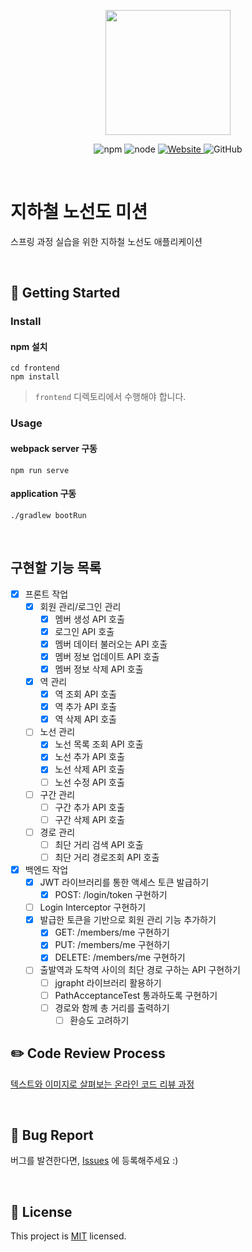 <p align="center">
    <img width="200px;" src="https://raw.githubusercontent.com/woowacourse/atdd-subway-admin-frontend/master/images/main_logo.png"/>
</p>
<p align="center">
  <img alt="npm" src="https://img.shields.io/badge/npm-%3E%3D%205.5.0-blue">
  <img alt="node" src="https://img.shields.io/badge/node-%3E%3D%209.3.0-blue">
  <a href="https://techcourse.woowahan.com/c/Dr6fhku7" alt="woowacuorse subway">
    <img alt="Website" src="https://img.shields.io/website?url=https%3A%2F%2Fedu.nextstep.camp%2Fc%2FR89PYi5H">
  </a>
  <img alt="GitHub" src="https://img.shields.io/github/license/woowacourse/atdd-subway-path">
</p>

<br>

# 지하철 노선도 미션
스프링 과정 실습을 위한 지하철 노선도 애플리케이션

<br>

## 🚀 Getting Started

### Install
#### npm 설치
```
cd frontend
npm install
```
> `frontend` 디렉토리에서 수행해야 합니다.

### Usage
#### webpack server 구동
```
npm run serve
```
#### application 구동
```
./gradlew bootRun
```
<br>

## 구현할 기능 목록
- [x] 프론트 작업
    - [x] 회원 관리/로그인 관리
        - [x] 멤버 생성 API 호출
        - [x] 로그인 API 호출
        - [x] 멤버 데이터 불러오는 API 호출
        - [x] 멤버 정보 업데이트 API 호출
        - [x] 멤버 정보 삭제 API 호출
    - [x] 역 관리
        - [x] 역 조회 API 호출
        - [x] 역 추가 API 호출
        - [x] 역 삭제 API 호출
    - [ ] 노선 관리
        - [x] 노선 목록 조회 API 호출
        - [x] 노선 추가 API 호출
        - [x] 노선 삭제 API 호출
        - [ ] 노선 수정 API 호출
    - [ ] 구간 관리
        - [ ] 구간 추가 API 호출
        - [ ] 구간 삭제 API 호출
    - [ ] 경로 관리
        - [ ] 최단 거리 검색 API 호출
        - [ ] 최단 거리 경로조회 API 호출

- [x] 백엔드 작업
    - [x] JWT 라이브러리를 통한 액세스 토큰 발급하기
        - [x] POST: /login/token 구현하기
    - [ ] Login Interceptor 구현하기
    - [x] 발급한 토큰을 기반으로 회원 관리 기능 추가하기
        - [x] GET: /members/me 구현하기
        - [x] PUT: /members/me 구현하기
        - [x] DELETE: /members/me 구현하기
    - [ ] 출발역과 도착역 사이의 최단 경로 구하는 API 구현하기
        - [ ] jgrapht 라이브러리 활용하기
        - [ ] PathAcceptanceTest 통과하도록 구현하기
        - [ ] 경로와 함께 총 거리를 출력하기
            - [ ] 환승도 고려하기
        
## ✏️ Code Review Process
[텍스트와 이미지로 살펴보는 온라인 코드 리뷰 과정](https://github.com/next-step/nextstep-docs/tree/master/codereview)

<br>

## 🐞 Bug Report

버그를 발견한다면, [Issues](https://github.com/woowacourse/atdd-subway-path/issues) 에 등록해주세요 :)

<br>

## 📝 License

This project is [MIT](https://github.com/woowacourse/atdd-subway-path/blob/master/LICENSE) licensed.
